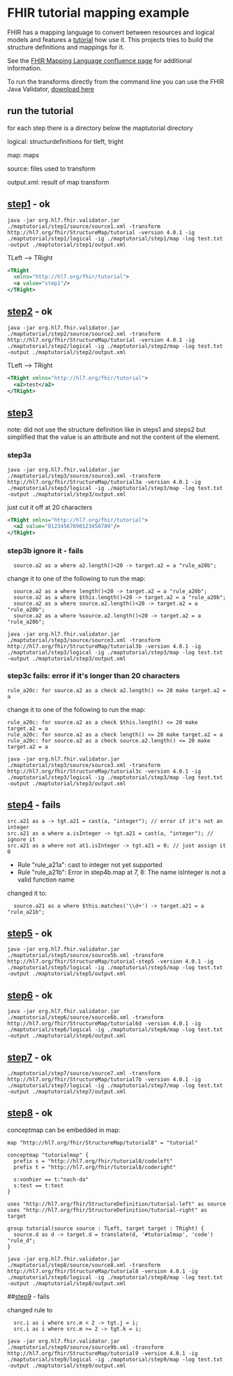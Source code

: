 # FHIR tutorial mapping example
FHIR has a mapping language to convert between resources and logical models and features a [tutorial](http://build.fhir.org/mapping-tutorial.html) how use it. This projects tries to build the structure definitions and mappings for it.

See the [FHIR Mapping Language confluence page](https://confluence.hl7.org/display/FHIR/Using+the+FHIR+Mapping+Language) for additional information. 

To run the transforms directly from the command line you can use the FHIR Java Validator, [download here]( https://storage.googleapis.com/ig-build/org.hl7.fhir.validator.jar)

## run the tutorial
for each step there is a directory below the maptutorial directory

logical: structurdefinitions for tleft, tright

map: maps

source: files used to transform

output.xml: result of map transform


## [step1](http://hl7.org/fhir/mapping-tutorial.html#step1) - ok


```
java -jar org.hl7.fhir.validator.jar ./maptutorial/step1/source/source1.xml -transform http://hl7.org/fhir/StructureMap/tutorial -version 4.0.1 -ig ./maptutorial/step1/logical -ig ./maptutorial/step1/map -log test.txt -output ./maptutorial/step1/output.xml
```

TLeft --> TRight

```xml
<TRight 
  xmlns="http://hl7.org/fhir/tutorial">
  <a value="step1"/>
</TRight>
```

## [step2](http://hl7.org/fhir/mapping-tutorial.html#step2) - ok

```
java -jar org.hl7.fhir.validator.jar ./maptutorial/step2/source/source2.xml -transform http://hl7.org/fhir/StructureMap/tutorial -version 4.0.1 -ig ./maptutorial/step2/logical -ig ./maptutorial/step2/map -log test.txt -output ./maptutorial/step2/output.xml
```

TLeft --> TRight

```xml
<TRight xmlns="http://hl7.org/fhir/tutorial">
  <a2>test</a2>
</TRight>
```

## [step3](http://hl7.org/fhir/mapping-tutorial.html#step3)

note: did not use the structure definition like in steps1 and steps2 but simplified that the value is an attribute and not the content of the element.


### step3a

```
java -jar org.hl7.fhir.validator.jar ./maptutorial/step3/source/source3.xml -transform http://hl7.org/fhir/StructureMap/tutorial3a -version 4.0.1 -ig ./maptutorial/step3/logical -ig ./maptutorial/step3/map -log test.txt -output ./maptutorial/step3/output.xml
```

just cut it off at 20 characters

```xml
<TRight xmlns="http://hl7.org/fhir/tutorial">
  <a2 value="01234567890123456789"/>
</TRight>
```

### step3b ignore it - fails

```
  source.a2 as a where a2.length()<20 -> target.a2 = a "rule_a20b";
```

change it to one of the following to run the map:

```
  source.a2 as a where length()<20 -> target.a2 = a "rule_a20b";
  source.a2 as a where $this.length()<20 -> target.a2 = a "rule_a20b";
  source.a2 as a where source.a2.length()<20 -> target.a2 = a "rule_a20b";
  source.a2 as a where %source.a2.length()<20 -> target.a2 = a "rule_a20b";

```

```
java -jar org.hl7.fhir.validator.jar ./maptutorial/step3/source/source3.xml -transform http://hl7.org/fhir/StructureMap/tutorial3b -version 4.0.1 -ig ./maptutorial/step3/logical -ig ./maptutorial/step3/map -log test.txt -output ./maptutorial/step3/output.xml
```

### step3c fails: error if it's longer than 20 characters

```
rule_a20c: for source.a2 as a check a2.length() <= 20 make target.a2 = a
```

change it to one of the following to run the map:

```
rule_a20c: for source.a2 as a check $this.length() <= 20 make target.a2 = a
rule_a20c: for source.a2 as a check length() <= 20 make target.a2 = a
rule_a20c: for source.a2 as a check source.a2.length() <= 20 make target.a2 = a
```

```
java -jar org.hl7.fhir.validator.jar ./maptutorial/step3/source/source3.xml -transform http://hl7.org/fhir/StructureMap/tutorial3c -version 4.0.1 -ig ./maptutorial/step3/logical -ig ./maptutorial/step3/map -log test.txt -output ./maptutorial/step3/output.xml
```


## [step4](http://hl7.org/fhir/mapping-tutorial.html#step4) - fails

```
src.a21 as a -> tgt.a21 = cast(a, "integer"); // error if it's not an integer
src.a21 as a where a.isInteger -> tgt.a21 = cast(a, "integer"); // ignore it
src.a21 as a where not at1.isInteger -> tgt.a21 = 0; // just assign it 0
```

- Rule "rule_a21a": cast to integer not yet supported
- Rule "rule_a21b": Error in step4b.map at 7, 8: The name isInteger is not a valid function name

changed it to:

```
  source.a21 as a where $this.matches('\\d+') -> target.a21 = a "rule_a21b";
```

## [step5](http://hl7.org/fhir/mapping-tutorial.html#step5) - ok 

```
java -jar org.hl7.fhir.validator.jar ./maptutorial/step5/source/source5b.xml -transform http://hl7.org/fhir/StructureMap/tutorial-step5 -version 4.0.1 -ig ./maptutorial/step5/logical -ig ./maptutorial/step5/map -log test.txt -output ./maptutorial/step5/output.xml
```
  
## [step6](http://hl7.org/fhir/mapping-tutorial.html#step6) - ok

```
java -jar org.hl7.fhir.validator.jar ./maptutorial/step6/source/source6b.xml -transform http://hl7.org/fhir/StructureMap/tutorial6d -version 4.0.1 -ig ./maptutorial/step6/logical -ig ./maptutorial/step6/map -log test.txt -output ./maptutorial/step6/output.xml
```

## [step7](http://hl7.org/fhir/mapping-tutorial.html#step7) - ok

```
./maptutorial/step7/source/source7.xml -transform http://hl7.org/fhir/StructureMap/tutorial7b -version 4.0.1 -ig ./maptutorial/step7/logical -ig ./maptutorial/step7/map -log test.txt -output ./maptutorial/step7/output.xml
```
 
## [step8](http://hl7.org/fhir/mapping-tutorial.html#step8) - ok
  
conceptmap can be embedded in map: 

```
map "http://hl7.org/fhir/StructureMap/tutorial8" = "tutorial"

conceptmap "tutorialmap" {
  prefix s = "http://hl7.org/fhir/tutorial8/codeleft"
  prefix t = "http://hl7.org/fhir/tutorial8/coderight"

  s:vonhier == t:"nach-da"
  s:test == t:test
}

uses "http://hl7.org/fhir/StructureDefinition/tutorial-left" as source
uses "http://hl7.org/fhir/StructureDefinition/tutorial-right" as target

group tutorial(source source : TLeft, target target : TRight) {
  source.d as d -> target.d = translate(d, '#tutorialmap', 'code') "rule_d";
}

```

```
java -jar org.hl7.fhir.validator.jar ./maptutorial/step8/source/source8.xml -transform http://hl7.org/fhir/StructureMap/tutorial8 -version 4.0.1 -ig ./maptutorial/step8/logical -ig ./maptutorial/step8/map -log test.txt -output ./maptutorial/step8/output.xml
```

##[step9](http://hl7.org/fhir/mapping-tutorial.html#step9) - fails

changed rule to

```
  src.i as i where src.m < 2 -> tgt.j = i;
  src.i as i where src.m >= 2 -> tgt.k = i;
```

```
java -jar org.hl7.fhir.validator.jar ./maptutorial/step9/source/source9b.xml -transform http://hl7.org/fhir/StructureMap/tutorial9 -version 4.0.1 -ig ./maptutorial/step9/logical -ig ./maptutorial/step9/map -log test.txt -output ./maptutorial/step9/output.xml
```
